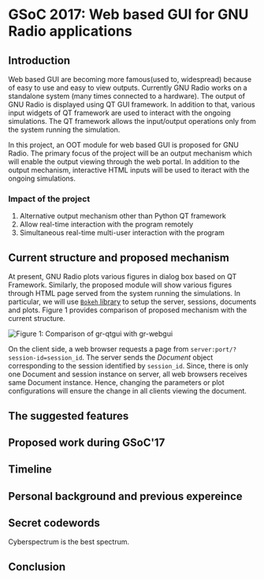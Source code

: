# GSoC 2017: Web based GUI for GNU Radio applications

## Introduction
Web based GUI are becoming more famous(used to, widespread) because of easy to use and easy to view outputs. Currently GNU Radio works on a standalone system (many times connected to a hardware). The output of GNU Radio is displayed using QT GUI framework. In addition to that, various input widgets of QT framework are used to interact with the ongoing simulations. The QT framework allows the input/output operations only from the system running the simulation.

In this project, an OOT module for web based GUI is proposed for GNU Radio. The primary focus of the project will be an output mechanism which will enable the output viewing through the web portal. In addition to the output mechanism, interactive HTML inputs will be used to iteract with the ongoing simulations.

### Impact of the project
1. Alternative output mechanism other than Python QT framework
2. Allow real-time interaction with the program remotely
3. Simultaneous real-time multi-user interaction with the program

## Current structure and proposed mechanism
At present, GNU Radio plots various figures in dialog box based on QT Framework. Similarly, the proposed module will show various figures through HTML page served from the system running the simulations. In particular, we will use [`Bokeh` library](http://bokeh.pydata.org/en/latest/) to setup the server, sessions, documents and plots. Figure 1 provides comparison of proposed mechanism with the current structure.

![Figure 1: Comparison of `gr-qtgui` with `gr-webgui`](WebGui/fundamental.png)

On the client side, a web browser requests a page from `server:port/?session-id=session_id`. The server sends the *Document* object corresponding to the session identified by `session_id`. Since, there is only one Document and session instance on server, all web browsers receives same Document instance. Hence, changing the parameters or plot configurations will ensure the change in all clients viewing the document.

## The suggested features


## Proposed work during GSoC'17


## Timeline


## Personal background and previous expereince


## Secret codewords
Cyberspectrum is the best spectrum.


## Conclusion


